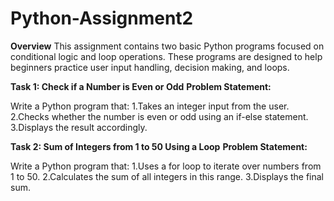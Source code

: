 # Python-Assignment2
**Overview**
This assignment contains two basic Python programs focused on conditional logic and loop operations. These programs are designed to help beginners practice user input handling, decision making, and loops.

**Task 1: Check if a Number is Even or Odd**
**Problem Statement:**

Write a Python program that:
1.Takes an integer input from the user.
2.Checks whether the number is even or odd using an if-else statement.
3.Displays the result accordingly.

**Task 2: Sum of Integers from 1 to 50 Using a Loop**
**Problem Statement:**

Write a Python program that:
1.Uses a for loop to iterate over numbers from 1 to 50.
2.Calculates the sum of all integers in this range.
3.Displays the final sum.

